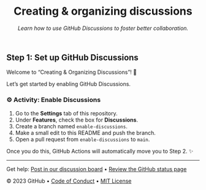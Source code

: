 <header>

<!--
  <<< Author notes: Course header >>>
  Update the course title and description.
-->

# Creating & organizing discussions

_Learn how to use GitHub Discussions to foster better collaboration._

</header>

<!--
  <<< Author notes: Step 1 >>>
-->

## Step 1: Set up GitHub Discussions

Welcome to “Creating & Organizing Discussions”! 👋   

Let’s get started by enabling GitHub Discussions.

### :gear: Activity: Enable Discussions

1. Go to the **Settings** tab of this repository.
2. Under **Features**, check the box for **Discussions**.
3. Create a branch named `enable-discussions`.
4. Make a small edit to this README and push the branch.
5. Open a pull request from `enable-discussions` to `main`.

Once you do this, GitHub Actions will automatically move you to Step 2. ✨

<footer>

<!--
  <<< Author notes: Footer >>>
  Add a link to get support, GitHub status page, code of conduct, license link.
-->

---

Get help: [Post in our discussion board](https://github.com/orgs/skills/discussions/categories/review-pull-requests) &bull; [Review the GitHub status page](https://www.githubstatus.com/)


&copy; 2023 GitHub &bull; [Code of Conduct](https://www.contributor-covenant.org/version/2/1/code_of_conduct/code_of_conduct.md) &bull; [MIT License](https://gh.io/mit)

</footer>

